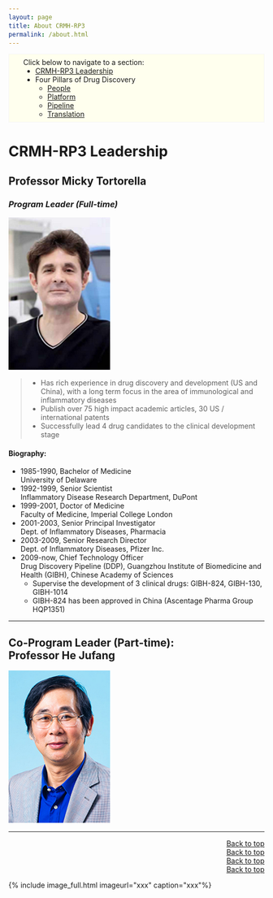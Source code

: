 ```yaml
---
layout: page
title: About CRMH-RP3
permalink: /about.html
---
```


<div
style="
background: #ffe;
border: solid 1px #f5f5f5;
padding: 0.5em 2em 0.5em;
margin: 0 0 0">
Click below to navigate to a section:
    <ul style="margin: 0 0 0">
        <li><a href="#leadership">CRMH-RP3 Leadership</a></li>
        <li>Four Pillars of Drug Discovery
        	<ul>
                <li><a href="#people">People</a></li>
                <li><a href="#platform">Platform</a></li>
                <li><a href="#pipeline">Pipeline</a></li>
                <li><a href="#translation">Translation</a></li>
            </ul></li>
    </ul>
</div>

# <a name="leadership">CRMH-RP3 Leadership</a>

## Professor Micky Tortorella

### *Program Leader (Full-time)*

![image-20230908212336823](https://raw.githubusercontent.com/tosingfung/images/master/image-20230908212336823.png)

> - Has rich experience in drug discovery and development (US and China), with a long term focus in the area of immunological and inflammatory diseases
> - Publish over 75 high impact academic articles, 30 US / international patents
> - Successfully lead 4 drug candidates to the clinical development stage 

#### Biography:

- 1985-1990, Bachelor of Medicine  
  University of Delaware
- 1992-1999, Senior Scientist  
  Inflammatory Disease Research Department, DuPont
- 1999-2001, Doctor of Medicine  
  Faculty of Medicine, Imperial College London
- 2001-2003, Senior Principal Investigator  
  Dept. of Inflammatory Diseases, Pharmacia
- 2003-2009, Senior Research Director  
  Dept. of Inflammatory Diseases, Pfizer Inc. 
- 2009-now, Chief Technology Officer  
  Drug Discovery Pipeline (DDP), Guangzhou Institute of Biomedicine and Health (GIBH), Chinese Academy of Sciences
  - Supervise the development of 3 clinical drugs: GIBH-824, GIBH-130, GIBH-1014
  - GIBH-824 has been approved in China (Ascentage Pharma Group HQP1351)

---

<h2>Co-Program Leader (Part-time):</br>Professor He Jufang </h2>

![image-20230908212139265](https://raw.githubusercontent.com/tosingfung/images/master/image-20230908212139265.png)



---





















<div style="text-align:right"><a href="#page">Back to top</a></div>









<div style="text-align:right"><a href="#page">Back to top</a></div>







<div style="text-align:right"><a href="#page">Back to top</a></div>







<div style="text-align:right"><a href="#page">Back to top</a></div>





{% include image_full.html imageurl="xxx" caption="xxx"%}
